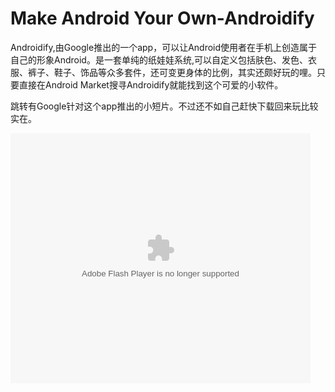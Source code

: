 # Make Android Your Own-Androidify

Androidify,由Google推出的一个app，可以让Android使用者在手机上创造属于自己的形象Android。是一套单纯的纸娃娃系统,可以自定义包括肤色、发色、衣服、裤子、鞋子、饰品等众多套件，还可变更身体的比例，其实还颇好玩的哩。只要直接在Android Market搜寻Androidify就能找到这个可爱的小软件。

跳转有Google针对这个app推出的小短片。不过还不如自己赶快下载回来玩比较实在。

<div class="video-container"><embed src="http://www.tudou.com/v/xmAwwxbn0Tw/&rpid=2060991/v.swf" type="application/x-shockwave-flash" allowscriptaccess="always" allowfullscreen="true" wmode="opaque" width="480" height="400"></embed></div>